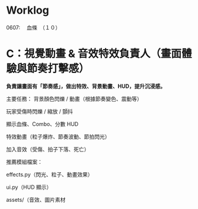 # Worklog
0607:　
血條　（１０）

# C：視覺動畫 & 音效特效負責人（畫面體驗與節奏打擊感）

**負責讓畫面有「節奏感」，做出特效、背景動畫、HUD，提升沉浸感。**

主要任務：
背景顏色閃爍 / 動畫（根據節奏變色、震動等）

玩家受傷時閃爍 / 縮放 / 顫抖

顯示血條、Combo、分數 HUD

特效動畫（粒子爆炸、節奏波動、節拍閃光）

加入音效（受傷、拍子下落、死亡）

推薦模組檔案：

effects.py（閃光、粒子、動畫效果）

ui.py（HUD 顯示）

assets/（音效、圖片素材